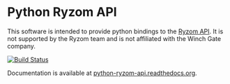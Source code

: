 # Python Ryzom API

This software is intended to provide python bindings to the [Ryzom API](http://dev.ryzom.com/projects/ryzom-api/wiki). It is not supported by the Ryzom team and is not affiliated with the Winch Gate company.


[![Build Status](https://travis-ci.org/breard-r/py-ryzom-api.svg?branch=master)](https://travis-ci.org/breard-r/py-ryzom-api)

Documentation is available at [python-ryzom-api.readthedocs.org](https://python-ryzom-api.readthedocs.org).
